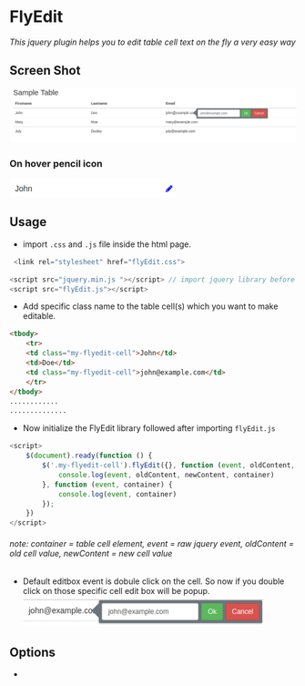 # FlyEdit
*This jquery plugin helps you to edit table cell text on the fly a very easy way*

## Screen Shot

![FlyEdit sample screen shot](https://github.com/saikatdutta1991/FlyEdit/blob/master/screenshots/screenshot.png?raw=true "FlyEdit sample screen shot")
### On hover pencil icon 
![FlyEdit sample screen shot](https://raw.githubusercontent.com/saikatdutta1991/FlyEdit/master/screenshots/3Cscreencapture-1526724544272.png "FlyEdit sample screen shot")

## Usage
- import `.css` and `.js` file inside the html page.

```javascript
 <link rel="stylesheet" href="flyEdit.css">
```
```javascript
<script src="jquery.min.js "></script> // import jquery library before flyEdit.js file
<script src="flyEdit.js"></script>
```

- Add specific class name to the table cell(s) which you want to make editable.
```html
<tbody>
    <tr>
	<td class="my-flyedit-cell">John</td>
	<td>Doe</td>
	<td class="my-flyedit-cell">john@example.com</td>
    </tr>
</tbody>
............
..............
```
- Now initialize the FlyEdit library followed after importing `flyEdit.js`
```javascript
<script>
	$(document).ready(function () {
		$('.my-flyedit-cell').flyEdit({}, function (event, oldContent, newContent, container) {
			console.log(event, oldContent, newContent, container)
		}, function (event, container) {
			console.log(event, container)
		});
	})
</script>
```
###### note: container = table cell element, event = raw jquery event, oldContent = old cell value, newContent = new cell value

- Default editbox event is dobule click on the cell. So now if you double click on those specific cell edit box will be popup.
![snap](https://github.com/saikatdutta1991/FlyEdit/blob/master/screenshots/3Cscreencapture-1526648077380.png?raw=true "snap")

## Options
- 
